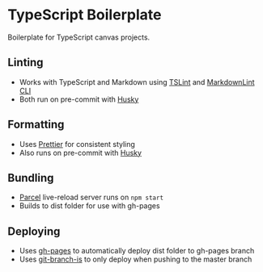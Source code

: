 # TypeScript Boilerplate

Boilerplate for TypeScript canvas projects.

## Linting

- Works with TypeScript and Markdown using [TSLint](https://github.com/palantir/tslint) and [MarkdownLint CLI](https://github.com/igorshubovych/markdownlint-cli)
- Both run on pre-commit with [Husky](https://github.com/typicode/husky)

## Formatting

- Uses [Prettier](https://github.com/prettier/prettier) for consistent styling
- Also runs on pre-commit with [Husky](https://github.com/typicode/husky)

## Bundling

- [Parcel](https://github.com/parcel-bundler/parcel) live-reload server runs on `npm start`
- Builds to dist folder for use with gh-pages

## Deploying

- Uses [gh-pages](https://github.com/tschaub/gh-pages) to automatically deploy dist folder to gh-pages branch
- Uses [git-branch-is](https://github.com/kevinoid/git-branch-is) to only deploy when pushing to the master branch
